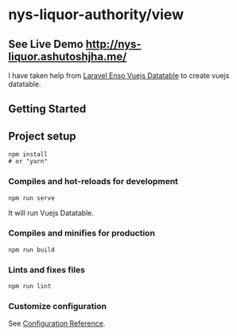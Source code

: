 # nys-liquor-authority/view

## See Live Demo http://nys-liquor.ashutoshjha.me/

I have taken help from  [Laravel Enso Vuejs Datatable](https://github.com/laravel-enso/VueDatatable) to create vuejs datatable.

## Getting Started

## Project setup
```
npm install
# or "yarn"
```

### Compiles and hot-reloads for development
```
npm run serve
```
It will run Vuejs Datatable.


### Compiles and minifies for production
```
npm run build
```

### Lints and fixes files
```
npm run lint
```

### Customize configuration
See [Configuration Reference](https://cli.vuejs.org/config/).
